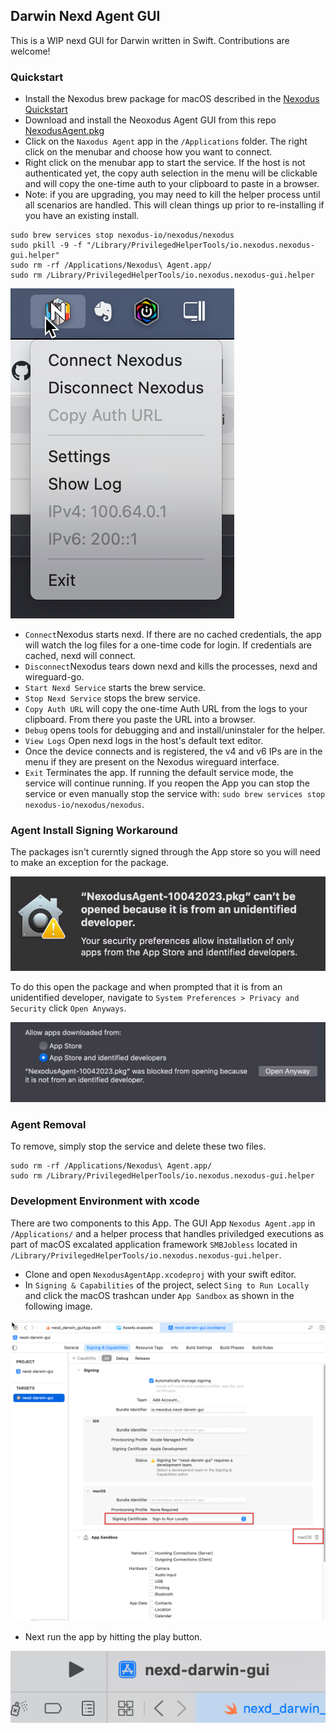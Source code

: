 ## Darwin Nexd Agent GUI

This is a WIP nexd GUI for Darwin written in Swift. Contributions are welcome!

### Quickstart

- Install the Nexodus brew package for macOS described in the [Nexodus Quickstart](https://docs.nexodus.io/quickstart/)
- Download and install the Neoxodus Agent GUI from this repo [NexodusAgent.pkg](./dist/NexodusAgent-macOS-10062023.pkg)
- Click on the `Naxodus Agent` app in the `/Applications` folder. The right click on the menubar and choose how you want to connect.
- Right click on the menubar app to start the service. If the host is not authenticated yet, the copy auth selection in the menu will be clickable and will copy the one-time auth to your clipboard to paste in a browser.
- Note: if you are upgrading, you may need to kill the helper process until all scenarios are handled. This will clean things up prior to re-installing if you have an existing install. 

```
sudo brew services stop nexodus-io/nexodus/nexodus
sudo pkill -9 -f "/Library/PrivilegedHelperTools/io.nexodus.nexodus-gui.helper"
sudo rm -rf /Applications/Nexodus\ Agent.app/
sudo rm /Library/PrivilegedHelperTools/io.nexodus.nexodus-gui.helper
```

![no-alt-text](../docs/images/darwin-gui-usage-1.png)

- `Connect`Nexodus starts nexd. If there are no cached credentials, the app will watch the log files for a one-time code for login. If credentials are cached, nexd will connect.
- `Disconnect`Nexodus tears down nexd and kills the processes, nexd and wireguard-go.
- `Start Nexd Service` starts the brew service.
- `Stop Nexd Service` stops the brew service.
- `Copy Auth URL` will copy the one-time Auth URL from the logs to your clipboard. From there you paste the URL into a browser.
- `Debug` opens tools for debugging and and install/uninstaler for the helper.
- `View Logs` Open nexd logs in the host's default text editor.
- Once the device connects and is registered, the v4 and v6 IPs are in the menu if they are present on the Nexodus wireguard interface.
- `Exit` Terminates the app. If running the default service mode, the service will continue running. If you reopen the App you can stop the service or even manually stop the service with: `sudo brew services stop nexodus-io/nexodus/nexodus`.

### Agent Install Signing Workaround

The packages isn't curerntly signed through the App store so you will need to make an exception for the package. 

![no-alt-text](../docs/images/darwin-gui-install-1.png)


To do this open the package and when prompted that it is from an unidentified developer, navigate to `System Preferences > Privacy and Security` click `Open Anyways`.

![no-alt-text](../docs/images/darwin-gui-install-2.png)

### Agent Removal

To remove, simply stop the service and delete these two files.

```console
sudo rm -rf /Applications/Nexodus\ Agent.app/
sudo rm /Library/PrivilegedHelperTools/io.nexodus.nexodus-gui.helper
```

### Development Environment with xcode

There are two components to this App. The GUI App `Nexodus Agent.app` in `/Applications/` and a helper process that handles priviledged executions as part of macOS excalated application framework `SMBJobless` located in `/Library/PrivilegedHelperTools/io.nexodus.nexodus-gui.helper`.

- Clone and open `NexodusAgentApp.xcodeproj` with your swift editor.
- In `Signing & Capabilities` of the project, select `Sing to Run Locally` and click the macOS trashcan under `App Sandbox` as shown in the following image.

![no-alt-text](../docs/images/darwin-gui-dev-1.png)

- Next run the app by hitting the play button.

![no-alt-text](../docs/images/darwin-gui-dev-2.png)
